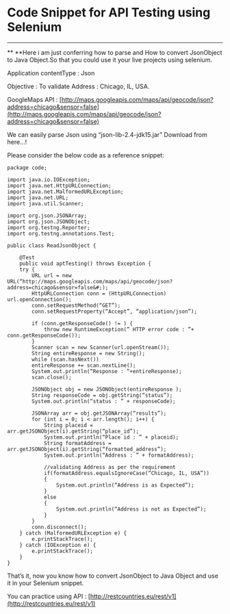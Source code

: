 # Code Snippet for API Testing using Selenium

---

** **Here i am just conferring how to parse and How to convert JsonObject to Java Object.So that you could use it your live projects using selenium.

Application contentType : Json

Objective : To validate Address : Chicago, IL, USA.

GoogleMaps API : [http://maps.googleapis.com/maps/api/geocode/json?address=chicago&sensor=false](http://maps.googleapis.com/maps/api/geocode/json?address=chicago&sensor=false)

We can easily parse Json using “json-lib-2.4-jdk15.jar” Download from here…!

Please consider the below code as a reference snippet:

```
package code;

import java.io.IOException;
import java.net.HttpURLConnection;
import java.net.MalformedURLException;
import java.net.URL;
import java.util.Scanner;

import org.json.JSONArray;
import org.json.JSONObject;
import org.testng.Reporter;
import org.testng.annotations.Test;

public class ReadJsonObject {

	@Test
	public void aptTesting() throws Exception {
	try {
		URL url = new URL(“http://maps.googleapis.com/maps/api/geocode/json?address=chicago&sensor=false&#;);
		HttpURLConnection conn = (HttpURLConnection) url.openConnection();
		conn.setRequestMethod(“GET”);
		conn.setRequestProperty(“Accept”, “application/json”);

		if (conn.getResponseCode() != ) {
			throw new RuntimeException(” HTTP error code : ”+ conn.getResponseCode());
		}
		Scanner scan = new Scanner(url.openStream());
		String entireResponse = new String();
		while (scan.hasNext())
		entireResponse += scan.nextLine();
		System.out.println(“Response : “+entireResponse);
		scan.close();

		JSONObject obj = new JSONObject(entireResponse );
		String responseCode = obj.getString(“status”);
		System.out.println(“status : ” + responseCode);

		JSONArray arr = obj.getJSONArray(“results”);
		for (int i = 0; i < arr.length(); i++) {
			String placeid = arr.getJSONObject(i).getString(“place_id”);
			System.out.println(“Place id : ” + placeid);
			String formatAddress = arr.getJSONObject(i).getString(“formatted_address”);
			System.out.println(“Address : ” + formatAddress);

			//validating Address as per the requirement
			if(formatAddress.equalsIgnoreCase(“Chicago, IL, USA”))
			{
				System.out.println(“Address is as Expected”);
			}
			else
			{
				System.out.println(“Address is not as Expected”);
			}
		}
		conn.disconnect();
	} catch (MalformedURLException e) {
		e.printStackTrace();
	} catch (IOException e) {
		e.printStackTrace();
	}
}
```

That’s it, now you know how to convert JsonObject to Java Object and use it in your Selenium snippet.

You can practice using API : [http://restcountries.eu/rest/v1](http://restcountries.eu/rest/v1)

